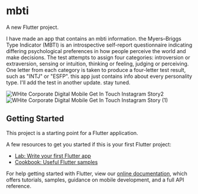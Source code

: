 # mbti

A new Flutter project.

I have made an app that contains an mbti information. 
the Myers–Briggs Type Indicator (MBTI) is an introspective self-report questionnaire indicating differing psychological preferences in how people perceive the world and make decisions. The test attempts to assign four categories: introversion or extraversion, sensing or intuition, thinking or feeling, judging or perceiving. One letter from each category is taken to produce a four-letter test result, such as "INTJ" or "ESFP".
this app just contains info about every personality type.
I'll add the test in another update.
stay tuned.


![WHite Corporate Digital Mobile Get In Touch Instagram Story2](https://user-images.githubusercontent.com/101278998/209184200-4acdcaab-e012-4f8a-9410-b745f21176cb.png)    ![WHite Corporate Digital Mobile Get In Touch Instagram Story (1)](https://user-images.githubusercontent.com/101278998/209184649-e3decbd1-ce71-449e-903d-0c1a95e24c42.png)





## Getting Started

This project is a starting point for a Flutter application.

A few resources to get you started if this is your first Flutter project:

- [Lab: Write your first Flutter app](https://flutter.dev/docs/get-started/codelab)
- [Cookbook: Useful Flutter samples](https://flutter.dev/docs/cookbook)

For help getting started with Flutter, view our
[online documentation](https://flutter.dev/docs), which offers tutorials,
samples, guidance on mobile development, and a full API reference.
